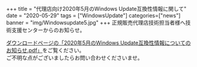 +++
title = "代理店向け2020年5月のWindows Update互換性情報に関して"
date = "2020-05-29"
tags = ["WindowsUpdate"]
categories=["news"]
banner = "img/Windowsupdate5.jpg"
+++
正規販売代理店技術担当者様へ技術支援センターからのお知らせ。  
<!--more-->


[ダウンロードページの「2020年5月のWindows Update互換性情報についてのお知らせ.pdf」](https://www.kitasp.com/downloads/)をご覧ください。  
ご不明な点がございましたらお問い合わせくださいませ。

